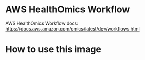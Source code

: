 # AWS HealthOmics Workflow 

AWS HealthOmics Workflow docs: https://docs.aws.amazon.com/omics/latest/dev/workflows.html

# How to use this image
